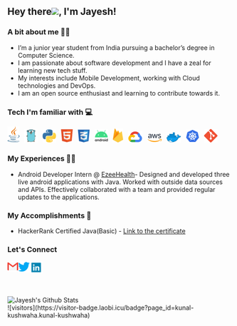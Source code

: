 ## Hey there<img src="https://github.com/TheDudeThatCode/TheDudeThatCode/blob/master/Assets/Hi.gif" width="29px">, I'm Jayesh!


### A bit about me 🙋‍♂️	
- I’m a junior year student from India pursuing a bachelor’s degree in Computer Science. </br>
- I am passionate about software development and I have a zeal for learning new tech stuff. </br>
- My interests include Mobile Development, working with Cloud technologies and DevOps. </br>
- I am an open source enthusiast and learning to contribute towards it. </br>


### Tech I'm familiar with 💻	
<img src="/Assets/java.png" width="27"/>&ensp; <img src="/Assets/go.png" width="30"/>&ensp; <img src="/Assets/python.png" width="30"/>&ensp; <img src="/Assets/html (2).png" width="27"/>&ensp; <img src="/Assets/css.png" width="27"/>&ensp; <img src="/Assets/android.png" width="30"/>&ensp; <img src="/Assets/firebase.png" width="23"/>&ensp; <img src="/Assets/gcp.png" width="32"/>&ensp; <img src="/Assets/aws (1).png" width="33"/>&ensp; <img src="/Assets/docker.png" width="33"/>&ensp; <img src="/Assets/kubernetes.png" width="30"/>&ensp; <img src="/Assets/git.png" width="30"/>&ensp;


### My Experiences 👨‍💻	
- Android Developer Intern @ [EzeeHealth](http://ezeehealth.in/)- Designed and developed three live android applications with Java. Worked with outside data sources and APIs. Effectively collaborated with a team and provided regular updates to the applications.


### My Accomplishments 🏅
- HackerRank Certified Java(Basic) - [Link to the certificate](https://www.hackerrank.com/certificates/f12875dd73f0)


### Let's Connect

<a href="mailto:jayesh0200@gmail.com">
  <img align="left" width="24px" src="/Assets/gmail.png" />
</a>
<a href="https://twitter.com/jayeshstwter">
  <img align="left" width="26px" src="/Assets/twitter.png" />
</a>
<a href="https://www.linkedin.com/in/jayesh-srivastava/">
  <img align="left" width="29px" src="/Assets/linkedin (4).png" />
</a>

<br />
<br />
<p>&nbsp;</p>

<img src="https://github-readme-stats.vercel.app/api?username=jayesh-srivastava&theme=algolia&show_icons=true" alt="Jayesh's Github Stats" />
<br />
![visitors](https://visitor-badge.laobi.icu/badge?page_id=kunal-kushwaha.kunal-kushwaha)


